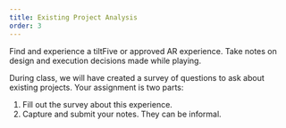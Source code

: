 ```yaml
---
title: Existing Project Analysis
order: 3
---
```


Find and experience a tiltFive or approved AR experience. Take notes on design and execution decisions made while playing.

During class, we will have created a survey of questions to ask about existing projects. Your assignment is two parts:

1. Fill out the survey about this experience.
2. Capture and submit your notes. They can be informal.